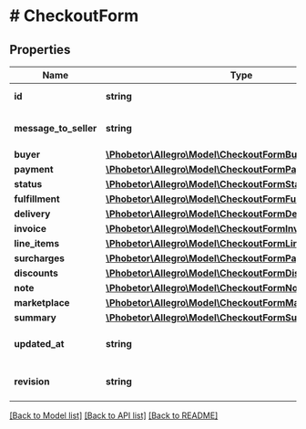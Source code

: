 # # CheckoutForm

## Properties

Name | Type | Description | Notes
------------ | ------------- | ------------- | -------------
**id** | **string** | Checkout form id |
**message_to_seller** | **string** | Message from buyer to seller | [optional]
**buyer** | [**\Phobetor\Allegro\Model\CheckoutFormBuyerReference**](CheckoutFormBuyerReference.md) |  |
**payment** | [**\Phobetor\Allegro\Model\CheckoutFormPaymentReference**](CheckoutFormPaymentReference.md) |  | [optional]
**status** | [**\Phobetor\Allegro\Model\CheckoutFormStatus**](CheckoutFormStatus.md) |  |
**fulfillment** | [**\Phobetor\Allegro\Model\CheckoutFormFulfillment**](CheckoutFormFulfillment.md) |  | [optional]
**delivery** | [**\Phobetor\Allegro\Model\CheckoutFormDeliveryReference**](CheckoutFormDeliveryReference.md) |  | [optional]
**invoice** | [**\Phobetor\Allegro\Model\CheckoutFormInvoiceInfo**](CheckoutFormInvoiceInfo.md) |  | [optional]
**line_items** | [**\Phobetor\Allegro\Model\CheckoutFormLineItem[]**](CheckoutFormLineItem.md) |  |
**surcharges** | [**\Phobetor\Allegro\Model\CheckoutFormPaymentReference[]**](CheckoutFormPaymentReference.md) |  |
**discounts** | [**\Phobetor\Allegro\Model\CheckoutFormDiscount[]**](CheckoutFormDiscount.md) |  |
**note** | [**\Phobetor\Allegro\Model\CheckoutFormNoteReference**](CheckoutFormNoteReference.md) |  | [optional]
**marketplace** | [**\Phobetor\Allegro\Model\CheckoutFormMarketplace**](CheckoutFormMarketplace.md) |  | [optional]
**summary** | [**\Phobetor\Allegro\Model\CheckoutFormSummary**](CheckoutFormSummary.md) |  |
**updated_at** | **string** | Provided in [ISO 8601 format](https://en.wikipedia.org/wiki/ISO_8601). | [optional]
**revision** | **string** | Checkout form revision | [optional]

[[Back to Model list]](../../README.md#models) [[Back to API list]](../../README.md#endpoints) [[Back to README]](../../README.md)
